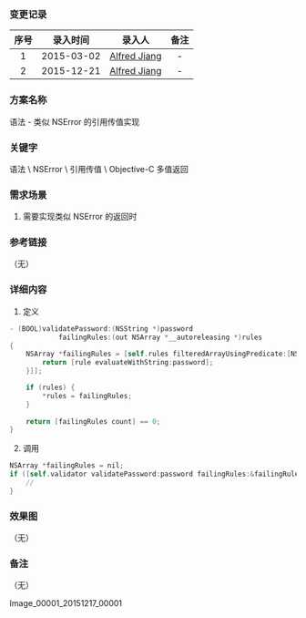 ### 变更记录

| 序号 | 录入时间 | 录入人 | 备注 |
|:--------:|:--------:|:--------:|:--------:|
| 1 | 2015-03-02 | [Alfred Jiang](https://github.com/viktyz) | - |
| 2 | 2015-12-21 | [Alfred Jiang](https://github.com/viktyz) | - |

### 方案名称

语法 - 类似 NSError 的引用传值实现

### 关键字

语法 \ NSError \ 引用传值 \ Objective-C 多值返回

### 需求场景

1. 需要实现类似 NSError 的返回时

### 参考链接
（无）

### 详细内容

1. 定义
```objectivec
- (BOOL)validatePassword:(NSString *)password
            failingRules:(out NSArray *__autoreleasing *)rules
{
    NSArray *failingRules = [self.rules filteredArrayUsingPredicate:[NSPredicate predicateWithBlock:^BOOL(id <NJOPasswordRule> rule, NSDictionary *bindings) {
        return [rule evaluateWithString:password];
    }]];

    if (rules) {
        *rules = failingRules;
    }
    
    return [failingRules count] == 0;
}
```
2. 调用
```objectivec
NSArray *failingRules = nil;
if ([self.validator validatePassword:password failingRules:&failingRules]) {
    //
}
```

### 效果图
（无）

### 备注
（无）

Image_00001_20151217_00001